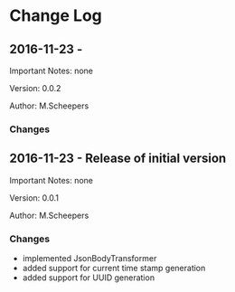 # Change Log

## 2016-11-23 -

Important Notes: none

Version: 0.0.2

Author: M.Scheepers

### Changes



## 2016-11-23 - Release of initial version

Important Notes: none

Version: 0.0.1

Author: M.Scheepers

### Changes

- implemented JsonBodyTransformer
- added support for current time stamp generation
- added support for UUID generation
